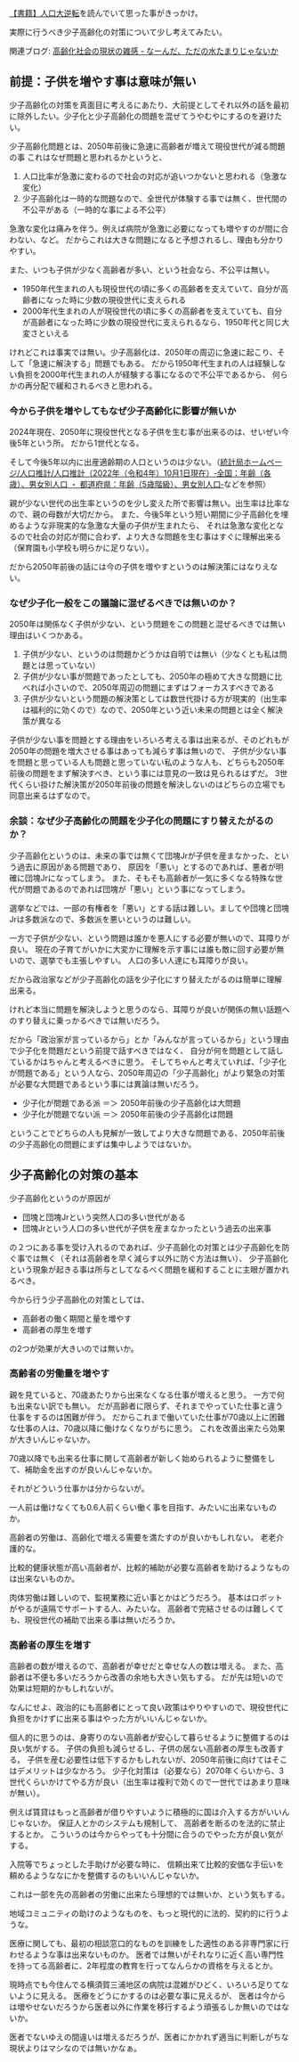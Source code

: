 [【書籍】人口大逆転](%E3%80%90%E6%9B%B8%E7%B1%8D%E3%80%91%E4%BA%BA%E5%8F%A3%E5%A4%A7%E9%80%86%E8%BB%A2)を読んでいて思った事がきっかけ。

実際に行うべき少子高齢化の対策について少し考えてみたい。

関連ブログ: [高齢化社会の現状の雑感 - なーんだ、ただの水たまりじゃないか](https://karino2.github.io/2023/01/30/aged_population_current_status.html)

## 前提：子供を増やす事は意味が無い

少子高齢化の対策を真面目に考えるにあたり、大前提としてそれ以外の話を最初に除外したい。少子化と少子高齢化の問題を混ぜてうやむやにするのを避けたい。

少子高齢化問題とは、2050年前後に急速に高齢者が増えて現役世代が減る問題の事
これはなぜ問題と思われるかというと、

1. 人口比率が急激に変わるので社会の対応が追いつかないと思われる（急激な変化）
2. 少子高齢化は一時的な問題なので、全世代が体験する事では無く、世代間の不公平がある（一時的な事による不公平）

急激な変化は痛みを伴う。例えば病院が急激に必要になっても増やすのが間に合わない、など。
だからこれは大きな問題になると予想されるし、理由も分かりやすい。

また、いつも子供が少なく高齢者が多い、という社会なら、不公平は無い。

- 1950年代生まれの人も現役世代の頃に多くの高齢者を支えていて、自分が高齢者になった時に少数の現役世代に支えられる
- 2000年代生まれの人が現役世代の頃に多くの高齢者を支えていても、自分が高齢者になった時に少数の現役世代に支えられるなら、1950年代と同じ大変さといえる

けれどこれは事実では無い。少子高齢化は、2050年の周辺に急速に起こり、そして「急速に解決する」問題でもある。
だから1950年代生まれの人は経験しない負担を2000年代生まれの人が経験する事になるので不公平であるから、
何らかの再分配で緩和されるべきと思われる。

### 今から子供を増やしてもなぜ少子高齢化に影響が無いか

2024年現在、2050年に現役世代となる子供を生む事が出来るのは、せいぜい今後5年という所。
だから1世代となる。

そして今後5年以内に出産適齢期の人口というのは少ない。（[統計局ホームページ/人口推計/人口推計（2022年（令和4年）10月1日現在）‐全国：年齢（各歳）、男女別人口 ・ 都道府県：年齢（5歳階級）、男女別人口‐](https://www.stat.go.jp/data/jinsui/2022np/index.html)などを参照）

親が少ない世代の出生率というのを少し変えた所で影響は無い。出生率は比率なので、親の母数が大切だから。
また、今後5年という短い期間に少子高齢化を埋めるような非現実的な急激な大量の子供が生まれたら、
それは急激な変化となるので社会の対応が間に合わず、より大きな問題を生む事はすぐに理解出来る（保育園も小学校も明らかに足りない）。

だから2050年前後の話には今の子供を増やすというのは解決策にはなりえない。

### なぜ少子化一般をこの議論に混ぜるべきでは無いのか？

2050年は関係なく子供が少ない、という問題をこの問題と混ぜるべきでは無い理由はいくつかある。

1. 子供が少ない、というのは問題かどうかは自明では無い（少なくとも私は問題とは思っていない）
2. 子供が少ない事が問題であったとしても、2050年の極めて大きな問題に比べれば小さいので、2050年周辺の問題にまずはフォーカスすべきである
3. 子供が少ないという問題の解決策としては数世代掛ける方が現実的（出生率は福利的に効くので）なので、2050年という近い未来の問題とは全く解決策が異なる

子供が少ない事を問題とする理由をいろいろ考える事は出来るが、そのどれもが2050年の問題を増大させる事はあっても減らす事は無いので、
子供が少ない事を問題と思っている人も問題と思っていない私のような人も、どちらも2050年前後の問題をまず解決すべき、という事には意見の一致は見られるはずだ。
3世代くらい掛けた解決策が2050年前後の問題を解決しないのはどちらの立場でも同意出来るはずなので。

### 余談：なぜ少子高齢化の問題を少子化の問題にすり替えたがるのか？

少子高齢化というのは、未来の事では無くて団塊Jrが子供を産まなかった、という過去に原因がある問題であり、
原因を「悪い」とするのであれば、悪者が明確に団塊Jrになってしまう。
また、そもそも高齢者が一気に多くなる特殊な世代が問題であるのであれば団塊が「悪い」という事になってしまう。

選挙などでは、一部の有権者を「悪い」とする話は難しい。ましてや団塊と団塊Jrは多数派なので、多数派を悪いというのは難しい。

一方で子供が少ない、という問題は誰かを悪人にする必要が無いので、耳障りが良い。
現在の子育てがいかに大変かに理解を示す事には誰も敵に回す必要が無いので、選挙でも主張しやすい。
人口の多い人達にも耳障りが良い。

だから政治家などが少子高齢化の話を少子化にすり替えたがるのは簡単に理解出来る。

けれど本当に問題を解決しようと思うのなら、耳障りが良いが関係の無い話題へのすり替えに乗っかるべきでは無いだろう。

だから「政治家が言っているから」とか「みんなが言っているから」という理由で少子化を問題だという前提で話すべきではなく、
自分が何を問題として話しているかはちゃんと考えるべきに思う。
そしてちゃんと考えていれば、「少子化が問題である」という人なら、2050年周辺の「少子高齢化」がより緊急の対策が必要な大問題であるという事には異論は無いだろう。

- 少子化が問題である派 ＝＞ 2050年前後の少子高齢化は大問題
- 少子化が問題でない派 ＝＞ 2050年前後の少子高齢化は問題

ということでどちらの人も見解が一致してより大きな問題である、2050年前後の少子高齢化の問題にまずは集中しようではないか。

## 少子高齢化の対策の基本

少子高齢化というのが原因が

- 団塊と団塊Jrという突然人口の多い世代がある
- 団塊Jrという人口の多い世代が子供を産まなかったという過去の出来事

の２つにある事を受け入れるのであれば、少子高齢化の対策とは少子高齢化を防ぐ事では無く（それは高齢者を早く減らす以外に防ぐ方法は無い）、
少子高齢化という現象が起きる事は所与としてなるべく問題を緩和することに主眼が置かれるべき。

今から行う少子高齢化の対策としては、

- 高齢者の働く期間と量を増やす
- 高齢者の厚生を増す

の2つが効果が大きいのでは無いか。

### 高齢者の労働量を増やす

親を見ていると、70歳あたりから出来なくなる仕事が増えると思う。
一方で何も出来ない訳でも無い。
だが高齢者に限らず、それまでやっていた仕事と違う仕事をするのは困難が伴う。
だからこれまで働いていた仕事が70歳以上に困難な仕事の人は、70歳以降に働けなくなりがちに思う。
これを改善出来たら効果が大きいんじゃないか。

70歳以降でも出来る仕事に関して高齢者が新しく始められるように整備をして、補助金を出すのが良いんじゃないか。

それがどういう仕事かは分からないが。

一人前は働けなくても0.6人前くらい働く事を目指す、みたいに出来ないものか。

高齢者の労働は、高齢化で増える需要を満たすのが良いかもしれない。
老老介護的な。

比較的健康状態が高い高齢者が、比較的補助が必要な高齢者を助けるようなものは出来ないものか。

肉体労働は難しいので、監視業務に近い事とかはどうだろう。
基本はロボットがやるが遠隔でサポートする人、みたいな。
高齢者で完結させるのは難しくても、現役世代の補助で出来る事は無いだろうか。

### 高齢者の厚生を増す

高齢者の数が増えるので、高齢者が幸せだと幸せな人の数は増える。
また、高齢者は不便も多いだろうから改善の余地も大きい気もする。
だが先は短いので効果は短期的かもしれないが。

なんにせよ、政治的にも高齢者にとって良い政策はやりやすいので、現役世代に負担をかけずに出来る事はやった方がいいんじゃないか。

個人的に思うのは、身寄りのない高齢者が安心して暮らせるように整備するのは良い気がする。
子供の負担も減らせるし、子供の居ない高齢者の厚生も改善する。
子供を産む必要性は低下するかもしれないが、2050年前後に向けてはそこはデメリットは少なかろう。
少子化対策は（必要なら）2070年くらいから、3世代くらいかけてやる方が良い（出生率は複利で効くので一世代ではあまり意味が無い）。

例えば賃貸はもっと高齢者が借りやすいように積極的に国は介入する方がいいんじゃないか。
保証人とかのシステムも規制して、
高齢者を断るのを法的に禁止するとか。
こういうのは今からやっても十分間に合うのでやった方が良い気がする。

入院等でちょっとした手助けが必要な時に、
信頼出来て比較的安価な手伝いを頼めるようななにかを整備するのもいいんじゃないか。

これは一部を先の高齢者の労働に出来たら理想的では無いか、という気もする。

地域コミュニティの助けのようなものを、もっと現代的に法的、契約的に行うような。

医療に関しても、最初の相談窓口的なものを訓練をした適性のある非専門家に行わせるような事は出来ないものか。
医者では無いがそれなりに近く高い専門性を持ってる高齢者に、2年程度の教育を行ってなんらかの資格を与えるとか。

現時点でも今住んでる横須賀三浦地区の病院は混雑がひどく、いろいろ足りてないように見える。
医療をどうにかするのは必要な事に見えるが、
医者は今からは増やせないだろうから医者以外に作業を移行するよう頑張るしか無いのではないか。

医者でないゆえの間違いは増えるだろうが、医者にかかれず適当に判断しがちな現状よりはマシなのでは無いかなぁ。

